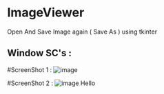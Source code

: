 # ImageViewer
Open And Save Image again ( Save As ) using tkinter

## Window SC's : 

#ScreenShot 1 :
![image](https://user-images.githubusercontent.com/69816206/162586672-9064ce3e-559a-4a58-acea-d9777438a92d.png)

#ScreenShot 2 :
![image](https://user-images.githubusercontent.com/69816206/162586850-e8cac54d-c640-42d1-824c-c98a6787c22c.png)
Hello
